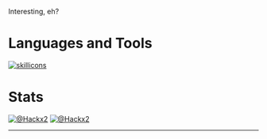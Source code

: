 [//]: # (
  I'm aware that this is messy, and I'm sorry.
  I don't know much about markdown.
  To anyone who sees this, I hope you have a wonderful day. :D
)

Interesting, eh?

# Languages and Tools

[![skillicons](https://skillicons.dev/icons?i=typescript,javascript,python,lua,haxe,react,nextjs,html,css,tailwind,vscode)](https://skillicons.dev/)

# Stats

[![@Hackx2](https://github-readme-stats.vercel.app/api?username=Hackx2&theme=dark&count_private=true&hide_border=true&line_height=20)](https://github.com/hackx2/)
[![@Hackx2](https://github-readme-stats.vercel.app/api/top-langs/?username=Hackx2&layout=compact&theme=dark&count_private=true&hide_border=true)](https://github.com/hackx2/)

---
